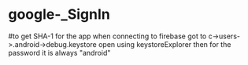 # google-_SignIn
#to get SHA-1 for the app when connecting to firebase
got to c->users->.android->debug.keystore open using keystoreExplorer then for the password it is always "android"
